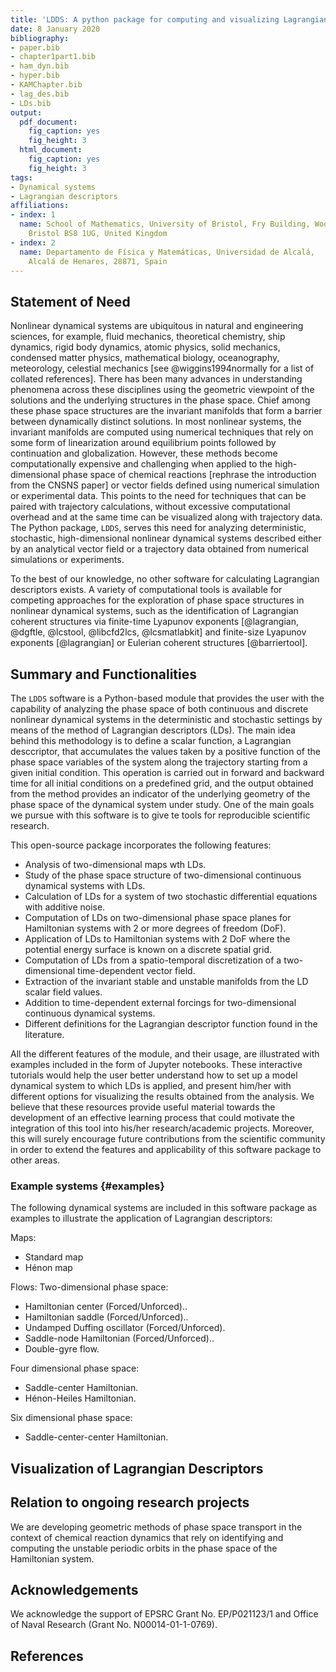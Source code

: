 ```yaml
---
title: 'LDDS: A python package for computing and visualizing Lagrangian Descriptors for Dynamical Systems'
date: 8 January 2020
bibliography: 
- paper.bib
- chapter1part1.bib
- ham_dyn.bib
- hyper.bib
- KAMChapter.bib
- lag_des.bib
- LDs.bib
output:
  pdf_document:
    fig_caption: yes
    fig_height: 3
  html_document:
    fig_caption: yes
    fig_height: 3
tags:
- Dynamical systems
- Lagrangian descriptors
affiliations:
- index: 1
  name: School of Mathematics, University of Bristol, Fry Building, Woodland Road,
    Bristol BS8 1UG, United Kingdom
- index: 2
  name: Departamento de Física y Matemáticas, Universidad de Alcalá,
    Alcalá de Henares, 28871, Spain
---
```


## Statement of Need

Nonlinear dynamical systems are ubiquitous in natural and engineering sciences, for example, fluid mechanics, theoretical chemistry, ship dynamics, rigid body dynamics, atomic physics, solid mechanics, condensed matter physics, mathematical biology, oceanography, meteorology, celestial mechanics [see @wiggins1994normally for a list of collated references]. There has been many advances in understanding phenomena across these disciplines using the geometric viewpoint of the solutions and the underlying structures in the phase space. Chief among these phase space structures are the invariant manifolds that form a barrier between dynamically distinct solutions. In most nonlinear systems, the invariant manifolds are computed using numerical techniques that rely on some form of linearization around equilibrium points followed by continuation and globalization. However, these methods become computationally expensive and challenging when applied to the high-dimensional phase space of chemical reactions [rephrase the introduction from the CNSNS paper] or vector fields defined using numerical simulation or experimental data. This points to the need for techniques that can be paired with trajectory calculations, without excessive computational overhead and at the same time can be visualized along with trajectory data. The Python package, `LDDS`, serves this need for analyzing deterministic, stochastic, high-dimensional nonlinear dynamical systems described either by an analytical vector field or a trajectory data obtained from numerical simulations or experiments.

To the best of our knowledge, no other software for calculating Lagrangian descriptors exists. A variety of computational tools is available for competing approaches for the exploration of phase space structures in nonlinear dynamical systems, such as the identification of Lagrangian coherent structures via
finite-time Lyapunov exponents [@lagrangian, @dgftle, @lcstool, @libcfd2lcs, @lcsmatlabkit] and finite-size Lyapunov exponents [@lagrangian] or Eulerian coherent structures [@barriertool].

## Summary and Functionalities

The `LDDS` software is a Python-based module that provides the user with the capability of analyzing the phase space of both continuous and discrete nonlinear dynamical systems in the deterministic and stochastic settings by means of the method of Lagrangian descriptors (LDs). The main idea behind this methodology is to define a scalar function, a Lagrangian desccriptor, that accumulates the values taken by a positive function of the phase space variables of the system along the trajectory starting from a given initial condition. This operation is carried out in forward and backward time for all initial conditions on a predefined grid, and the output obtained from the method provides an indicator of the underlying geometry of the phase space of the dynamical system under study. One of the main goals we pursue with this software is to give te tools for reproducible scientific research.

This open-source package incorporates the following features:

* Analysis of two-dimensional maps wth LDs.
* Study of the phase space structure of two-dimensional continuous dynamical systems with LDs.
* Calculation of LDs for a system of two stochastic differential equations with additive noise.
* Computation of LDs on two-dimensional phase space planes for Hamiltonian systems with 2 or more degrees of freedom (DoF).
* Application of LDs to Hamiltonian systems with 2 DoF where the potential energy surface is known on a discrete spatial grid.
* Computation of LDs from a spatio-temporal discretization of a two-dimensional time-dependent vector field.
* Extraction of the invariant stable and unstable manifolds from the LD scalar field values.
* Addition to time-dependent external forcings for two-dimensional continuous dynamical systems.
* Different definitions for the Lagrangian descriptor function found in the literature.

All the different features of the module, and their usage, are illustrated with examples included in the form of Jupyter notebooks. These interactive tutorials would help the user better understand how to set up a model dynamical system to which LDs is applied, and present him/her with different options for visualizing the results obtained from the analysis. We believe that these resources provide useful material towards the development of an effective learning process that could motivate the integration of this tool into his/her research/academic projects. Moreover, this will surely encourage future contributions from the scientific community in order to extend the features and applicability of this software package to other areas. 

### Example systems {#examples}

The following dynamical systems are included in this software package as examples to illustrate the application of Lagrangian descriptors:

Maps:
* Standard map 
* Hénon map

Flows:
Two-dimensional phase space:

* Hamiltonian center (Forced/Unforced)..
* Hamiltonian saddle (Forced/Unforced)..
* Undamped Duffing oscillator (Forced/Unforced).
* Saddle-node Hamiltonian (Forced/Unforced)..
* Double-gyre flow.

Four dimensional phase space:

* Saddle-center Hamiltonian.
* Hénon-Heiles Hamiltonian.

Six dimensional phase space:

* Saddle-center-center Hamiltonian.

## Visualization of Lagrangian Descriptors


## Relation to ongoing research projects

We are developing geometric methods of phase space transport in the context of chemical reaction dynamics that rely on identifying and computing the unstable periodic orbits in the phase space of the Hamiltonian system.

## Acknowledgements

We acknowledge the support of EPSRC Grant No. EP/P021123/1 and Office of Naval Research (Grant No. N00014-01-1-0769). 


## References

